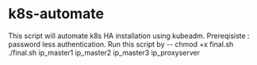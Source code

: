 # k8s-automate
This script will automate k8s HA installation using kubeadm.
Prereqisiste : password less authentication.
Run this script by -- 
chmod +x final.sh
./final.sh ip_master1 ip_master2 ip_master3 ip_proxyserver
